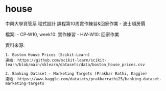 # house

中興大學資管系 程式設計 課程第10周實作練習&回家作業 - 波士頓房價

檔案:
    - CP-W10, week10: 實作練習
    - HW-W10: 回家作業

資料來源:

    1. Boston House Prices (Scikit-Learn)
    連結: https://github.com/scikit-learn/scikit-learn/blob/main/sklearn/datasets/data/boston_house_prices.csv

    2. Banking Dataset - Marketing Targets (Prakhar Rathi, Kaggle)
    連結: https://www.kaggle.com/datasets/prakharrathi25/banking-dataset-marketing-targets 
